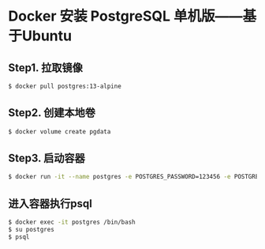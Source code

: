 # Docker 安装 PostgreSQL 单机版——基于Ubuntu

## Step1. 拉取镜像

```bash
$ docker pull postgres:13-alpine
```

## Step2. 创建本地卷

```bash
$ docker volume create pgdata
```

## Step3. 启动容器

```bash
$ docker run -it --name postgres -e POSTGRES_PASSWORD=123456 -e POSTGRES_USER=postgres -e TZ=Asia/Shanghai -e PGTZ=Asia/Shanghai -v pgdata:/var/lib/postgresql/data -p 5432:5432 postgres:13-alpine 
```

## 进入容器执行psql

```bash
$ docker exec -it postgres /bin/bash
$ su postgres
$ psql
```
